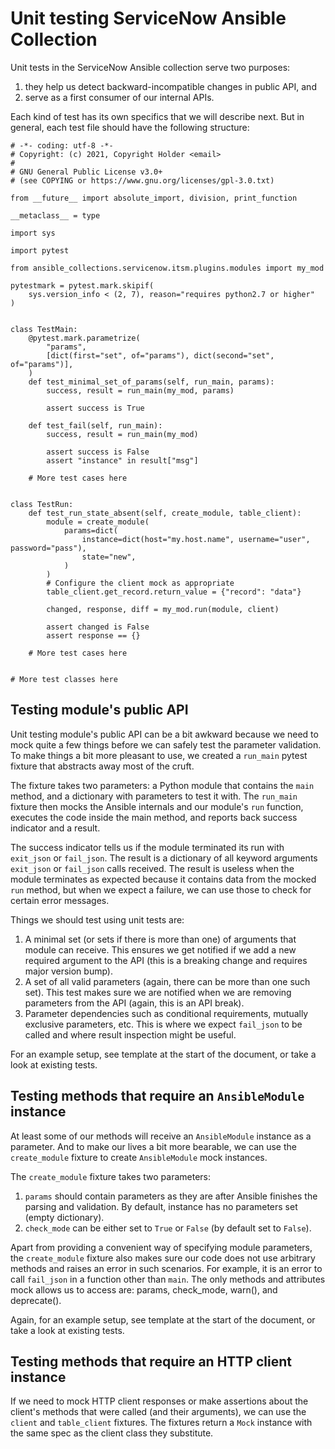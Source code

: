 # Unit testing ServiceNow Ansible Collection

Unit tests in the ServiceNow Ansible collection serve two purposes:

 1. they help us detect backward-incompatible changes in public API, and
 2. serve as a first consumer of our internal APIs.

Each kind of test has its own specifics that we will describe next. But in
general, each test file should have the following structure:

    # -*- coding: utf-8 -*-
    # Copyright: (c) 2021, Copyright Holder <email>
    #
    # GNU General Public License v3.0+
    # (see COPYING or https://www.gnu.org/licenses/gpl-3.0.txt)

    from __future__ import absolute_import, division, print_function

    __metaclass__ = type

    import sys

    import pytest

    from ansible_collections.servicenow.itsm.plugins.modules import my_mod

    pytestmark = pytest.mark.skipif(
        sys.version_info < (2, 7), reason="requires python2.7 or higher"
    )


    class TestMain:
        @pytest.mark.parametrize(
            "params",
            [dict(first="set", of="params"), dict(second="set", of="params")],
        )
        def test_minimal_set_of_params(self, run_main, params):
            success, result = run_main(my_mod, params)

            assert success is True

        def test_fail(self, run_main):
            success, result = run_main(my_mod)

            assert success is False
            assert "instance" in result["msg"]

        # More test cases here


    class TestRun:
        def test_run_state_absent(self, create_module, table_client):
            module = create_module(
                params=dict(
                    instance=dict(host="my.host.name", username="user", password="pass"),
                    state="new",
                )
            )
            # Configure the client mock as appropriate
            table_client.get_record.return_value = {"record": "data"}

            changed, response, diff = my_mod.run(module, client)

            assert changed is False
            assert response == {}

        # More test cases here


    # More test classes here


## Testing module's public API

Unit testing module's public API can be a bit awkward because we need to mock
quite a few things before we can safely test the parameter validation. To make
things a bit more pleasant to use, we created a `run_main` pytest fixture that
abstracts away most of the cruft.

The fixture takes two parameters: a Python module that contains the `main`
method, and a dictionary with parameters to test it with. The `run_main`
fixture then mocks the Ansible internals and our module's `run` function,
executes the code inside the main method, and reports back success indicator
and a result.

The success indicator tells us if the module terminated its run with
`exit_json` or `fail_json`. The result is a dictionary of all keyword arguments
`exit_json` or `fail_json` calls received. The result is useless when the
module terminates as expected because it contains data from the mocked `run`
method, but when we expect a failure, we can use those to check for certain
error messages.

Things we should test using unit tests are:

 1. A minimal set (or sets if there is more than one) of arguments that module
    can receive. This ensures we get notified if we add a new required argument
    to the API (this is a breaking change and requires major version bump).
 2. A set of all valid parameters (again, there can be more than one such set).
    This test makes sure we are notified when we are removing parameters from
    the API (again, this is an API break).
 3. Parameter dependencies such as conditional requirements, mutually exclusive
    parameters, etc. This is where we expect `fail_json` to be called and where
    result inspection might be useful.

For an example setup, see template at the start of the document, or take a look
at existing tests.


## Testing methods that require an `AnsibleModule` instance

At least some of our methods will receive an `AnsibleModule` instance as a
parameter. And to make our lives a bit more bearable, we can use the
`create_module` fixture to create `AnsibleModule` mock instances.

The `create_module` fixture takes two parameters:

 1. `params` should contain parameters as they are after Ansible finishes the
    parsing and validation. By default, instance has no parameters set (empty
    dictionary).
 2. `check_mode` can be either set to `True` or `False` (by default set to
    `False`).

Apart from providing a convenient way of specifying module parameters, the
`create_module` fixture also makes sure our code does not use arbitrary methods
and raises an error in such scenarios. For example, it is an error to call
`fail_json` in a function other than `main`. The only methods and attributes
mock allows us to access are: params, check_mode, warn(), and deprecate().

Again, for an example setup, see template at the start of the document, or take
a look at existing tests.


## Testing methods that require an HTTP client instance

If we need to mock HTTP client responses or make assertions about the client's
methods that were called (and their arguments), we can use the `client` and
`table_client` fixtures. The fixtures return a `Mock` instance with the same
spec as the client class they substitute.
